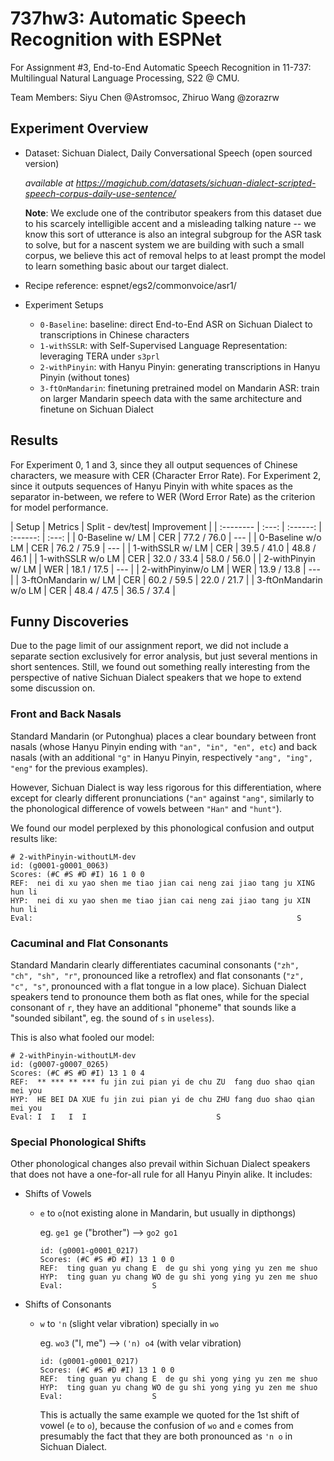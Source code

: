 # 737hw3: Automatic Speech Recognition with ESPNet
For Assignment #3, End-to-End Automatic Speech Recognition in 11-737: Multilingual Natural Language Processing, S22 @ CMU.


Team Members: Siyu Chen @Astromsoc, Zhiruo Wang @zorazrw


## Experiment Overview

- Dataset: Sichuan Dialect, Daily Conversational Speech (open sourced version)

    _available at https://magichub.com/datasets/sichuan-dialect-scripted-speech-corpus-daily-use-sentence/_
    
    __Note__: We exclude one of the contributor speakers from this dataset due to his scarcely intelligible accent and a misleading talking nature -- we know this sort of utterance is also an integral subgroup for the ASR task to solve, but for a nascent system we are building with such a small corpus, we believe this act of removal helps to at least prompt the model to learn something basic about our target dialect.

    
- Recipe reference: espnet/egs2/commonvoice/asr1/

- Experiment Setups
  * `0-Baseline`: baseline: direct End-to-End ASR on Sichuan Dialect to transcriptions in Chinese characters
  * `1-withSSLR`: with Self-Supervised Language Representation: leveraging TERA under `s3prl`
  * `2-withPinyin`: with Hanyu Pinyin: generating transcriptions in Hanyu Pinyin (without tones)
  * `3-ftOnMandarin`: finetuning pretrained model on Mandarin ASR: train on larger Mandarin speech data with the same architecture and finetune on Sichuan Dialect


## Results

For Experiment 0, 1 and 3, since they all output sequences of Chinese characters, we measure with CER (Character Error Rate). For Experiment 2, since it outputs sequences of Hanyu Pinyin with white spaces as the separator in-between, we refere to WER (Word Error Rate) as the criterion for model performance.

| Setup | Metrics | Split - dev/test| Improvement |
| :-------- | :---: | :------: | :------: | :---: |
| 0-Baseline w/ LM | CER | 77.2 / 76.0 |  --- |
| 0-Baseline w/o LM | CER | 76.2 / 75.9 |  --- |
| 1-withSSLR w/ LM | CER | 39.5 / 41.0 |  48.8 / 46.1 |
| 1-withSSLR w/o LM | CER | 32.0 / 33.4 |  58.0 / 56.0 |
| 2-withPinyin w/ LM | WER | 18.1 / 17.5 |  --- |
| 2-withPinyinw/o LM | WER | 13.9 / 13.8 |  --- |
| 3-ftOnMandarin w/ LM | CER | 60.2 / 59.5 |  22.0 / 21.7 |
| 3-ftOnMandarin w/o LM | CER | 48.4 / 47.5 |  36.5 / 37.4 |


## Funny Discoveries

Due to the page limit of our assignment report, we did not include a separate section exclusively for error analysis, but just several mentions in short sentences. Still, we found out something really interesting from the perspective of native Sichuan Dialect speakers that we hope to extend some discussion on.


### Front and Back Nasals

Standard Mandarin (or Putonghua) places a clear boundary between front nasals (whose Hanyu Pinyin ending with `"an", "in", "en", etc`) and back nasals (with an additional `"g"` in Hanyu Pinyin, respectively `"ang", "ing", "eng"` for the previous examples). 

However, Sichuan Dialect is way less rigorous for this differentiation, where except for clearly different pronunciations (`"an"` against `"ang"`, similarly to the phonological difference of vowels between `"Han"` and `"hunt"`). 

We found our model perplexed by this phonological confusion and output results like:

```
# 2-withPinyin-withoutLM-dev
id: (g0001-g0001_0063)
Scores: (#C #S #D #I) 16 1 0 0
REF:  nei di xu yao shen me tiao jian cai neng zai jiao tang ju XING hun li 
HYP:  nei di xu yao shen me tiao jian cai neng zai jiao tang ju XIN  hun li 
Eval:                                                           S         
```


### Cacuminal and Flat Consonants

Standard Mandarin clearly differentiates cacuminal consonants (`"zh", "ch", "sh", "r"`, pronounced like a retroflex) and flat consonants (`"z", "c", "s"`, pronounced with a flat tongue in a low place). Sichuan Dialect speakers tend to pronounce them both as flat ones, while for the special consonant of `r`, they have an additional "phoneme" that sounds like a "sounded sibilant", eg. the sound of `s` in `useless`). 

This is also what fooled our model:

```
# 2-withPinyin-withoutLM-dev
id: (g0007-g0007_0265)
Scores: (#C #S #D #I) 13 1 0 4
REF:  ** *** ** *** fu jin zui pian yi de chu ZU  fang duo shao qian mei you 
HYP:  HE BEI DA XUE fu jin zui pian yi de chu ZHU fang duo shao qian mei you 
Eval: I  I   I  I                             S                              
```

### Special Phonological Shifts

Other phonological changes also prevail within Sichuan Dialect speakers that does not have a one-for-all rule for all Hanyu Pinyin alike. It includes:

- Shifts of Vowels
	* `e` to `o`(not existing alone in Mandarin, but usually in dipthongs)

		eg. `ge1 ge` ("brother") --> `go2 go1`
		
		```
		id: (g0001-g0001_0217)
		Scores: (#C #S #D #I) 13 1 0 0
		REF:  ting guan yu chang E  de gu shi yong ying yu zen me shuo 
		HYP:  ting guan yu chang WO de gu shi yong ying yu zen me shuo 
		Eval:                    S                                     	
		```
	
		
- Shifts of Consonants
	* `w` to `'n` (slight velar vibration) specially in `wo`
	
		eg. `wo3` 	("I, me")		 --> `('n) o4` (with velar vibration)
		
		```
		id: (g0001-g0001_0217)
		Scores: (#C #S #D #I) 13 1 0 0
		REF:  ting guan yu chang E  de gu shi yong ying yu zen me shuo 
		HYP:  ting guan yu chang WO de gu shi yong ying yu zen me shuo 
		Eval:                    S                                     	
		```
		This is actually the same example we quoted for the 1st shift of vowel (`e` to `o`), because the confusion of `wo` and `e` comes from presumably the fact that they are both pronounced as `'n o` in Sichuan Dialect.
		